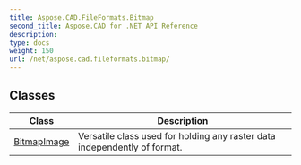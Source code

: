 ```yaml
---
title: Aspose.CAD.FileFormats.Bitmap
second_title: Aspose.CAD for .NET API Reference
description: 
type: docs
weight: 150
url: /net/aspose.cad.fileformats.bitmap/
---
```



## Classes

| Class | Description |
| --- | --- |
| [BitmapImage](./bitmapimage/) | Versatile class used for holding any raster data independently of format. |


